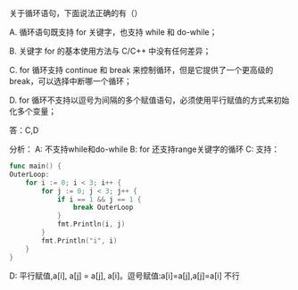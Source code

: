 关于循环语句，下面说法正确的有（）

A. 循环语句既支持 for 关键字，也支持 while 和 do-while；

B. 关键字 for 的基本使用方法与 C/C++ 中没有任何差异；

C. for 循环支持 continue 和 break 来控制循环，但是它提供了一个更高级的 break，可以选择中断哪一个循环；

D. for 循环不支持以逗号为间隔的多个赋值语句，必须使用平行赋值的方式来初始化多个变量；

答：C,D

分析：
A: 不支持while和do-while
B: for 还支持range关键字的循环
C: 支持：
```go
func main() {
OuterLoop:
	for i := 0; i < 3; i++ {
		for j := 0; j < 3; j++ {
			if i == 1 && j == 1 {
				break OuterLoop
			}
			fmt.Println(i, j)
		}
		fmt.Println("i", i)
	}
}
```
D: 平行赋值,a[i], a[j] = a[j], a[i]。逗号赋值:a[i]=a[j],a[j]=a[i] 不行


